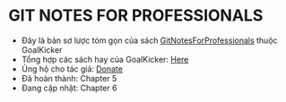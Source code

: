 # GIT NOTES FOR PROFESSIONALS

- Đây là bản sơ lược tóm gọn của sách [GitNotesForProfessionals](https://goalkicker.com/GitBook/) thuộc GoalKicker
- Tổng hợp các sách hay của GoalKicker: [Here](https://goalkicker.com/?fbclid=IwAR2R-Ug42re05k07A0GzeV3OPul_rbOF4tBppB7UKcGIQ-4w8-WS1lmn3G4)
- Ủng hộ cho tác giả: [Donate](https://www.buymeacoffee.com/GoalKickerBooks)
- Đã hoàn thành: Chapter 5
- Đang cập nhật: Chapter 6
